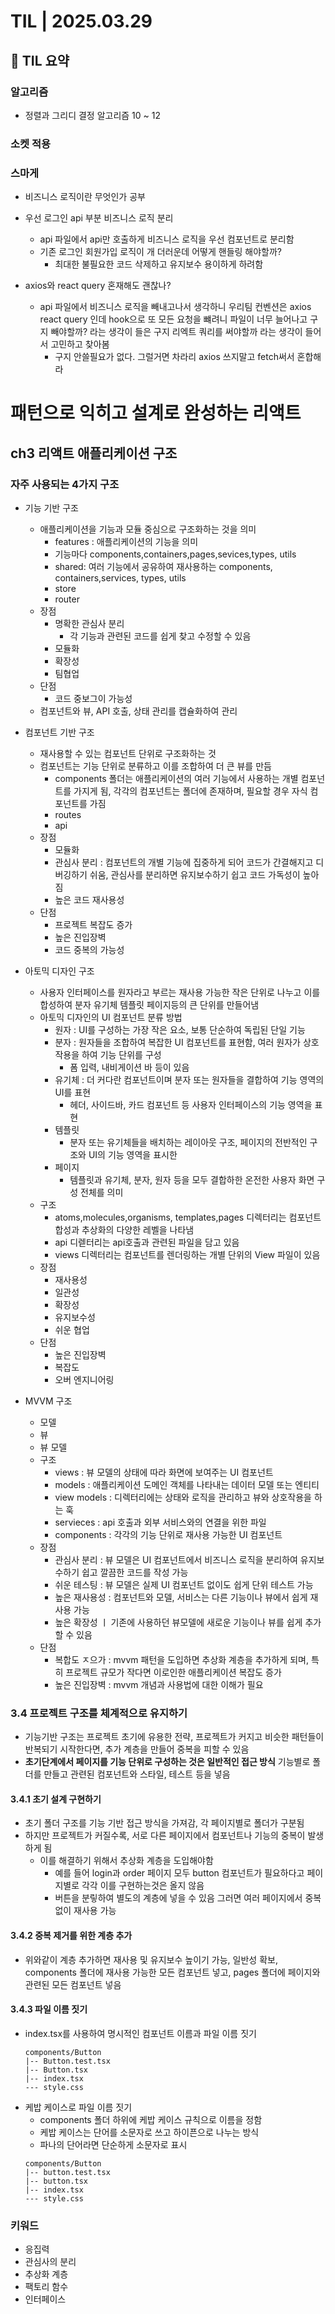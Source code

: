 # TIL | 2025.03.29

## 📌 TIL 요약

### 알고리즘

-   정렬과 그리디 결정 알고리즘 10 ~ 12

### 소켓 적용

### 스마게

-   비즈니스 로직이란 무엇인가 공부
-   우선 로그인 api 부분 비즈니스 로직 분리
    -   api 파일에서 api만 호출하게 비즈니스 로직을 우선 컴포넌트로 분리함
    -   기존 로그인 회원가입 로직이 개 더러운데 어떻게 핸들링 해야할까?
        -   최대한 불필요한 코드 삭제하고 유지보수 용이하게 하려함
-   axios와 react query 혼재해도 괜찮나?

    -   api 파일에서 비즈니스 로직을 빼내고나서 생각하니 우리팀 컨벤션은 axios react query 인데 hook으로 또 모든 요청을 뺴려니 파일이 너무 늘어나고 구지 빼야할까? 라는 생각이 들은 구지 리엑트 쿼리를 써야할까 라는 생각이 들어서 고민하고 찾아봄
        -   구지 안쓸필요가 없다. 그럴거면 차라리 axios 쓰지말고 fetch써서 혼합해라

# 패턴으로 익히고 설계로 완성하는 리액트

## ch3 리액트 애플리케이션 구조

### 자주 사용되는 4가지 구조

-   기능 기반 구조
    -   애플리케이션을 기능과 모듈 중심으로 구조화하는 것을 의미
        -   features : 애플리케이션의 기능을 의미
        -   기능마다 components,containers,pages,sevices,types, utils
        -   shared: 여러 기능에서 공유하여 재사용하는 components, containers,services, types, utils
        -   store
        -   router
    -   장점
        -   명확한 관심사 분리
            -   각 기능과 관련된 코드를 쉽게 찾고 수정할 수 있음
        -   모듈화
        -   확장성
        -   팀협업
    -   단점
        -   코드 중보그이 가능성
    -   컴포넌트와 뷰, API 호출, 상태 관리를 캡슐화하여 관리
-   컴포넌트 기반 구조

    -   재사용할 수 있는 컴포넌트 단위로 구조화하는 것
    -   컴포넌트는 기능 단위로 분류하고 이를 조합하여 더 큰 뷰를 만듬
        -   components 폴더는 애플리케이션의 여러 기능에서 사용하는 개별 컴포넌트를 가지게 됨, 각각의 컴포넌트는 폴더에 존재하며, 필요할 경우 자식 컴포넌트를 가짐
        -   routes
        -   api
    -   장점
        -   모듈화
        -   관심사 분리 : 컴포넌트의 개별 기능에 집중하게 되어 코드가 간결해지고 디버깅하기 쉬움, 관심사를 분리하면 유지보수하기 쉽고 코드 가독성이 높아짐
        -   높은 코드 재사용성
    -   단점
        -   프로젝트 복잡도 증가
        -   높은 진입장벽
        -   코드 중복의 가능성

-   아토믹 디자인 구조
    -   사용자 인터페이스를 원자라고 부르는 재사용 가능한 작은 단위로 나누고 이를 합성하여 분자 유기체 템플릿 페이지등의 큰 단위를 만들어냄
    -   아토믹 디자인의 UI 컴포넌트 분류 방법
        -   원자 : UI를 구성하는 가장 작은 요소, 보통 단순하여 독립된 단일 기능
        -   분자 : 원자들을 조합하여 복잡한 UI 컴포넌트를 표현함, 여러 원자가 상호작용을 하여 기능 단위를 구성
            -   폼 입력, 내비게이션 바 등이 있음
        -   유기체 : 더 커다란 컴포넌트이며 분자 또는 원자들을 결합하여 기능 영역의 UI를 표현
            -   헤더, 사이드바, 카드 컴포넌트 등 사용자 인터페이스의 기능 영역을 표현
        -   템플릿
            -   분자 또는 유기체들을 배치하는 레이아웃 구조, 페이지의 전반적인 구조와 UI의 기능 영역을 표시한
        -   페이지
            -   템플릿과 유기체, 분자, 원자 등을 모두 결합하한 온전한 사용자 화면 구성 전체를 의미
    -   구조
        -   atoms,molecules,organisms, templates,pages 디렉터리는 컴포넌트 합성과 추상화의 다양한 레벨을 나타냄
        -   api 디렏터리는 api호출과 관련된 파일을 담고 있음
        -   views 디렉터리는 컴포넌트를 렌더링하는 개별 단위의 View 파일이 있음
    -   장점
        -   재사용성
        -   일관성
        -   확장성
        -   유지보수성
        -   쉬운 협업
    -   단점
        -   높은 진입장벽
        -   복잡도
        -   오버 엔지니어링
-   MVVM 구조

    -   모델
    -   뷰
    -   뷰 모델
    -   구조
        -   views : 뷰 모델의 상태에 따라 화면에 보여주는 UI 컴포넌트
        -   models : 애플리케이션 도메인 객체를 나타내는 데이터 모델 또는 엔티티
        -   view models : 디렉터리에는 상태와 로직을 관리하고 뷰와 상호작용을 하는 훅
        -   servieces : api 호출과 외부 서비스와의 연결을 위한 파일
        -   components : 각각의 기능 단위로 재사용 가능한 UI 컴포넌트
    -   장점
        -   관심사 분리 : 뷰 모델은 UI 컴포넌트에서 비즈니스 로직을 분리하여 유지보수하기 쉽고 깔끔한 코드를 작성 가능
        -   쉬운 테스팅 : 뷰 모델은 실제 UI 컴포넌트 없이도 쉽게 단위 테스트 가능
        -   높은 재사용성 : 컴포넌트와 모델, 서비스는 다른 기능이나 뷰에서 쉽게 재사용 가능
        -   높은 확장성 ㅣ 기존에 사용하던 뷰모델에 새로운 기능이나 뷰를 쉽게 추가할 수 있음
    -   단점
        -   복합도 ㅈ으가 : mvvm 패턴을 도입하면 추상화 계층을 추가하게 되며, 특히 프로젝트 규모가 작다면 이로인한 애플리케이션 복잡도 증가
        -   높은 진입장벽 : mvvm 개념과 사용법에 대한 이해가 필요

### 3.4 프로젝트 구조를 체계적으로 유지하기

-   기능기반 구조는 프로젝트 초기에 유용한 전략, 프로젝트가 커지고 비슷한 패턴들이 반복되기 시작한다면, 추가 계층을 만들어 중복을 피할 수 있음
-   **초기단계에서 페이지를 기능 단위로 구성하는 것은 일반적인 접근 방식** 기능별로 폴더를 만들고 관련된 컴포넌트와 스타일, 테스트 등을 넣음

#### 3.4.1 초기 설계 구현하기

-   초기 폴더 구조를 기능 기반 접근 방식을 가져감, 각 페이지별로 폴더가 구분됨
-   하지만 프로젝트가 커질수록, 서로 다른 페이지에서 컴포넌트나 기능의 중복이 발생하게 됨
    -   이를 해결하기 위해서 추상화 계층을 도입해야함
        -   예를 들어 login과 order 페이지 모두 button 컴포넌트가 필요하다고 페이지별로 각각 이를 구현하는것은 올지 않음
        -   버튼을 분맇하여 별도의 계층에 넣을 수 있음 그러면 여러 페이지에서 중복 없이 재사용 가능

#### 3.4.2 중복 제거를 위한 계층 추가

-   위와같이 계층 추가하면 재사용 및 유지보수 높이기 가능, 일반성 확보, components 폴더에 재사용 가능한 모든 컴포넌트 넣고, pages 폴더에 페이지와 관련된 모든 컴포넌트 넣음

#### 3.4.3 파일 이름 짓기

-   index.tsx를 사용하여 명시적인 컴포넌트 이름과 파일 이름 짓기
    ```
    components/Button
    |-- Button.test.tsx
    |-- Button.tsx
    |-- index.tsx
    --- style.css
    ```
-   케밥 케이스로 파일 이름 짓기
    -   components 폴더 하위에 케밥 케이스 규칙으로 이름을 정함
    -   케밥 케이스는 단어를 소문자로 쓰고 하이픈으로 나누는 방식
    -   파나의 단어라면 단순하게 소문자로 표시
    ```
    components/Button
    |-- button.test.tsx
    |-- button.tsx
    |-- index.tsx
    --- style.css
    ```

### 키워드

-   응집력
-   관심사의 분리
-   추상화 계층
-   팩토리 함수
-   인터페이스
